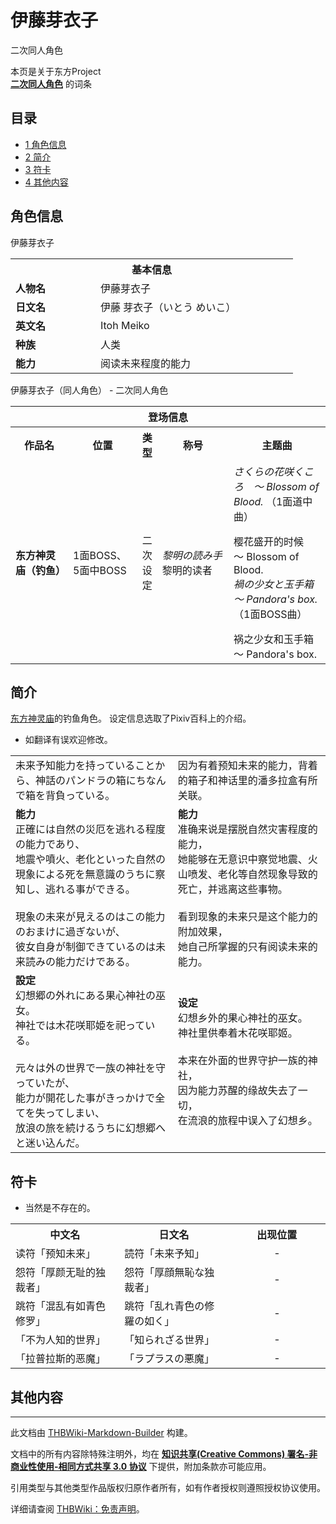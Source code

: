 # 伊藤芽衣子

<!-- source html: G:\repos\THBWiki-Markdown-Builder\THBWikiMarkdown\Temp\main\5\54\ns0%3A%E4%BC%8A%E8%97%A4%E8%8A%BD%E8%A1%A3%E5%AD%90.html -->

二次同人角色

本页是关于东方Project  
 **[二次同人角色](./二次角色列表.md)** 的词条
  
  

  

## 目录

- [1 角色信息](#角色信息)
- [2 简介](#简介)
- [3 符卡](#符卡)
- [4 其他内容](#其他内容)




## 角色信息
[](./文件-伊藤芽衣子.jpg.md)  [](./文件-伊藤芽衣子.jpg.md)伊藤芽衣子

<table>
<tbody><tr>
<th colspan="2">基本信息</th>
</tr>
<tr>
<td style="width:120px"><b>人物名</b></td><td style="min-width:300px">伊藤芽衣子</td>
</tr><tr><td><b>日文名</b></td><td>伊藤 芽衣子（いとう めいこ）</td></tr><tr><td><b>英文名</b></td><td>Itoh Meiko</td></tr><tr><td><b>种族</b></td><td>人类</td></tr><tr><td><b>能力</b></td><td>阅读未来程度的能力</td></tr></tbody></table>

伊藤芽衣子（同人角色） - 二次同人角色
  
  

  


<table>
<tbody><tr>
<th colspan="5">登场信息</th>
</tr><tr><th><b>作品名</b></th><th><b>位置</b></th><th><b>类型</b></th><th><b>称号</b></th><th><b>主题曲</b></th></tr><tr><td rowspan="1" style="width:120px"><b>东方神灵庙（钓鱼）</b></td><td style="width:130px">1面BOSS、5面中BOSS</td><td style="width:15px">二次设定</td><td style="width:180px"><i>黎明の読み手</i><br>
黎明的读者</td><td style="width:200px"><i>さくらの花咲くころ　～ Blossom of Blood.</i> （1面道中曲）<br>
<p>樱花盛开的时候　～ Blossom of Blood.<br>
<i>禍の少女と玉手箱　～ Pandora's box.</i> （1面BOSS曲）<br>
</p>
祸之少女和玉手箱　～ Pandora's box.</td></tr></tbody></table>


## 简介
  
[东方神灵庙](./东方神灵庙.md)的钓鱼角色。
设定信息选取了Pixiv百科上的介绍。
  

- 如翻译有误欢迎修改。

  
  

  


<table><tbody><tr class="tt-content" id="简介-1" data-pos="&#91;&quot;\u7b80\u4ecb&quot;,1&#93;"><td class="tt-ja" lang="ja"><div class="poem">未来予知能力を持っていることから、神話のパンドラの箱にちなんで箱を背負っている。<br></div></td><td class="tt-zh" lang="zh"><div class="poem">因为有着预知未来的能力，背着的箱子和神话里的潘多拉盒有所关联。<br></div></td></tr><tr class="tt-content" id="简介-2" data-pos="&#91;&quot;\u7b80\u4ecb&quot;,2&#93;"><td class="tt-ja" lang="ja"><div class="poem"><b>能力</b><br>正確には自然の災厄を逃れる程度の能力であり、<br>地震や噴火、老化といった自然の現象による死を無意識のうちに察知し、逃れる事ができる。<br><br>現象の未来が見えるのはこの能力のおまけに過ぎないが、<br>彼女自身が制御できているのは未来読みの能力だけである。<br></div></td><td class="tt-zh" lang="zh"><div class="poem"><b>能力</b><br>准确来说是摆脱自然灾害程度的能力，<br>她能够在无意识中察觉地震、火山喷发、老化等自然现象导致的死亡，并逃离这些事物。<br><br>看到现象的未来只是这个能力的附加效果，<br>她自己所掌握的只有阅读未来的能力。<br></div></td></tr><tr class="tt-content" id="简介-3" data-pos="&#91;&quot;\u7b80\u4ecb&quot;,3&#93;"><td class="tt-ja" lang="ja"><div class="poem"><b>設定</b><br>幻想郷の外れにある果心神社の巫女。<br>神社では木花咲耶姫を祀っている。<br><br>元々は外の世界で一族の神社を守っていたが、<br>能力が開花した事がきっかけで全てを失ってしまい、<br>放浪の旅を続けるうちに幻想郷へと迷い込んだ。<br></div></td><td class="tt-zh" lang="zh"><div class="poem"><b>设定</b><br>幻想乡外的果心神社的巫女。<br>神社里供奉着木花咲耶姬。<br><br>本来在外面的世界守护一族的神社，<br>因为能力苏醒的缘故失去了一切，<br>在流浪的旅程中误入了幻想乡。<br></div></td></tr></tbody></table>


## 符卡
- 当然是不存在的。


<table><tbody><tr><th><b>中文名</b></th><th><b>日文名</b></th><th><b>出现位置</b></th></tr><tr><td style="width:200px">读符「预知未来」</td><td style="width:200px">読符「未来予知」</td><td style="width:180px"><center>-</center></td></tr>
<tr><td style="width:200px">怨符「厚颜无耻的独裁者」</td><td style="width:200px">怨符「厚顔無恥な独裁者」</td><td style="width:180px"><center>-</center></td></tr>
<tr><td style="width:200px">跳符「混乱有如青色修罗」</td><td style="width:200px">跳符「乱れ青色の修羅の如く」</td><td style="width:180px"><center>-</center></td></tr>
<tr><td style="width:200px">「不为人知的世界」</td><td style="width:200px">「知られざる世界」</td><td style="width:180px"><center>-</center></td></tr>
<tr><td style="width:200px">「拉普拉斯的恶魔」</td><td style="width:200px">「ラプラスの悪魔」</td><td style="width:180px"><center>-</center></td></tr></tbody></table>


## 其他内容




---

此文档由 [THBWiki-Markdown-Builder](https://github.com/Delsin-Yu/THBWiki-Markdown-Builder) 构建。

文档中的所有内容除特殊注明外，均在 [**知识共享(Creative Commons) 署名-非商业性使用-相同方式共享 3.0 协议**](https://creativecommons.org/licenses/by-sa/3.0/deed.zh-hans) 下提供，附加条款亦可能应用。

引用类型与其他类型作品版权归原作者所有，如有作者授权则遵照授权协议使用。

详细请查阅 [THBWiki：免责声明](https://thbwiki.cc/THBWiki:%E5%85%8D%E8%B4%A3%E5%A3%B0%E6%98%8E)。

